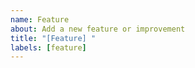 ```yaml
---
name: Feature
about: Add a new feature or improvement
title: "[Feature] "
labels: [feature]
---
```


<!-- Feature request content here -->
